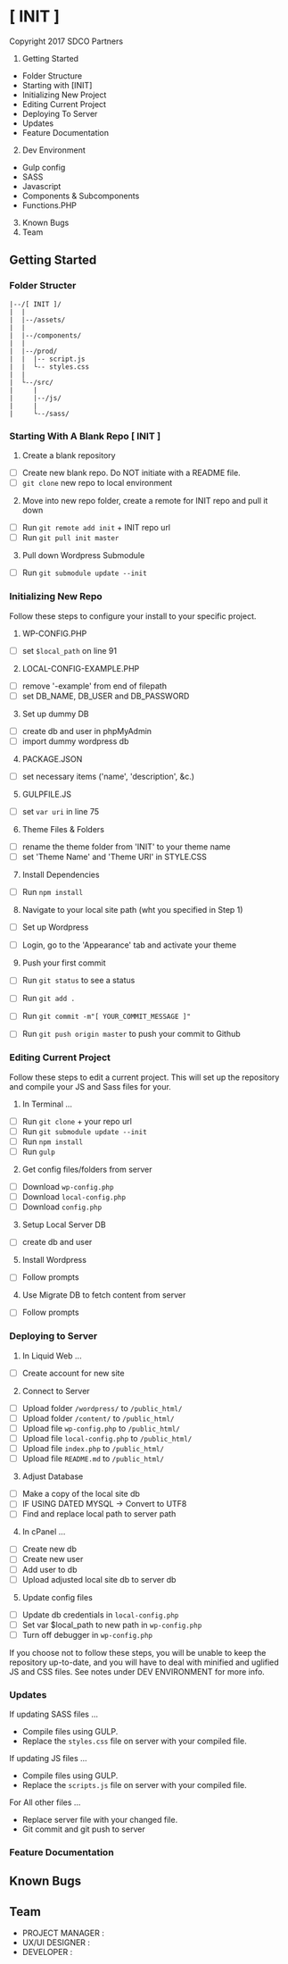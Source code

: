 # [ INIT ]
Copyright 2017 SDCO Partners

1. Getting Started 
  * Folder Structure
  * Starting with [INIT]
  * Initializing New Project
  * Editing Current Project
  * Deploying To Server
  * Updates
  * Feature Documentation
2. Dev Environment
  * Gulp config
  * SASS
  * Javascript 
  * Components & Subcomponents
  * Functions.PHP
3. Known Bugs 
4. Team


## Getting Started

### Folder Structer

```
|--/[ INIT ]/
|  |
|  |--/assets/
|  |
|  |--/components/
|  |
|  |--/prod/
|  |  |-- script.js
|  |  └-- styles.css
|  |
|  └--/src/
|     | 
|     |--/js/
|     |
|     └--/sass/

```

### Starting With A Blank Repo [ INIT ]
1. Create a blank repository
  * [ ]  Create new blank repo. Do NOT initiate with a README file.
  * [ ]  `git clone` new repo to local environment 

2. Move into new repo folder, create a remote for INIT repo and pull it down
  * [ ]  Run `git remote add init` + INIT repo url
  * [ ]  Run `git pull init master`

3. Pull down Wordpress Submodule
  * [ ]  Run `git submodule update --init`


### Initializing New Repo
Follow these steps to configure your install to your specific project.

1. WP-CONFIG.PHP
  * [ ]  set `$local_path` on line 91

2. LOCAL-CONFIG-EXAMPLE.PHP
  * [ ]  remove '-example' from end of filepath
  * [ ]  set DB_NAME, DB_USER and DB_PASSWORD

3. Set up dummy DB
  * [ ]  create db and user in phpMyAdmin
  * [ ]  import dummy wordpress db

4. PACKAGE.JSON
  * [ ]  set necessary items ('name', 'description', &c.) 

5. GULPFILE.JS
  * [ ]  set `var uri` in line 75

6. Theme Files & Folders
  * [ ]  rename the theme folder from 'INIT' to your theme name
  * [ ]  set 'Theme Name' and 'Theme URI' in STYLE.CSS
  
7. Install Dependencies
  * [ ]  Run `npm install`

8. Navigate to your local site path (wht you specified in Step 1)
  * [ ]  Set up Wordpress
  + [ ]  Login, go to the 'Appearance' tab and activate your theme

9. Push your first commit
  * [ ]  Run `git status` to see a status
  * [ ]  Run `git add .`
  * [ ]  Run `git commit -m"[ YOUR_COMMIT_MESSAGE ]"` 
  * [ ]  Run `git push origin master` to push your commit to Github


### Editing Current Project
Follow these steps to edit a current project. This will set up the repository and compile your JS and Sass files for your.

1. In Terminal ...
  * [ ]  Run `git clone` + your repo url
  * [ ]  Run `git submodule update --init`
  * [ ]  Run `npm install` 
  * [ ]  Run `gulp`

2. Get config files/folders from server
  * [ ]  Download `wp-config.php`
  * [ ]  Download `local-config.php`
  * [ ]  Download `config.php`

3. Setup Local Server DB 
  * [ ]  create db and user

5. Install Wordpress
  * [ ]  Follow prompts 

4. Use Migrate DB to fetch content from server
  * [ ]  Follow prompts 

### Deploying to Server
1. In Liquid Web ...
  * [ ]  Create account for new site

2. Connect to Server
  * [ ]  Upload folder `/wordpress/` to `/public_html/`
  * [ ]  Upload folder `/content/` to `/public_html/`
  * [ ]  Upload file `wp-config.php` to `/public_html/`
  * [ ]  Upload file `local-config.php` to `/public_html/`
  * [ ]  Upload file `index.php` to `/public_html/`
  * [ ]  Upload file `README.md` to `/public_html/`

3. Adjust Database
  * [ ]  Make a copy of the local site db 
  * [ ]  IF USING DATED MYSQL -> Convert to UTF8
  * [ ]  Find and replace local path to server path

4. In cPanel ...
  * [ ]  Create new db
  * [ ]  Create new user 
  * [ ]  Add user to db
  * [ ]  Upload adjusted local site db to server db

5. Update config files
  * [ ]  Update db credentials in `local-config.php`
  * [ ]  Set var $local_path to new path in `wp-config.php`
  * [ ]  Turn off debugger in `wp-config.php`

If you choose not to follow these steps, you will be unable to keep the repository up-to-date, and you will have to deal with minified and uglified JS and CSS files. See notes under DEV ENVIRONMENT for more info.


### Updates

If updating SASS files ...
  * Compile files using GULP.
  * Replace the `styles.css` file on server with your compiled file.

If updating JS files ...
  * Compile files using GULP.
  * Replace the `scripts.js` file on server with your compiled file.

For All other files ...
  * Replace server file with your changed file.
  * Git commit and git push to server


### Feature Documentation


## Known Bugs


## Team 
  
  * PROJECT MANAGER   :   
  * UX/UI DESIGNER    :   
  * DEVELOPER         :   

